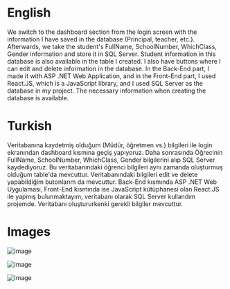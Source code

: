 # English
We switch to the dashboard section from the login screen with the information I have saved in the database (Principal, teacher, etc.). Afterwards, we take the student's FullName, SchoolNumber, WhichClass, Gender information and store it in SQL Server. Student information in this database is also available in the table I created. I also have buttons where I can edit and delete information in the database. In the Back-End part, I made it with ASP .NET Web Application, and in the Front-End part, I used React.JS, which is a JavaScript library, and I used SQL Server as the database in my project. The necessary information when creating the database is available.

# Turkish
Veritabanına kaydetmiş olduğum (Müdür, öğretmen vs.) bilgileri ile login ekranından dashboard kısmına geçiş yapıyoruz. Daha sonrasında Öğrecinin FullName, SchoolNumber, WhichClass, Gender bilgilerini alıp SQL Server kaydediyoruz. Bu veritabanındaki öğrenci bilgileri aynı zamanda oluşturmuş olduğum table'da mevcuttur. Veritabanındaki bilgileri edit ve delete yapabildiğim butonlarım da mevcuttur. Back-End kısmında ASP .NET Web Uygulaması, Front-End kısmında ise JavaScript kütüphanesi olan React.JS ile yapmış bulunmaktayım, veritabanı olarak SQL Server kullandım projemde. Veritabanı oluştururkenki gerekli bilgiler mevcuttur.

# Images

![image](https://github.com/user-attachments/assets/2eac188f-b87f-4d46-956a-37e82b6100a4)


![image](https://github.com/user-attachments/assets/0b9b771b-689c-4a29-bce2-420992a0c616)


![image](https://github.com/user-attachments/assets/4e976f9b-ea6d-4fb3-acd3-e8c12f642dbb)



